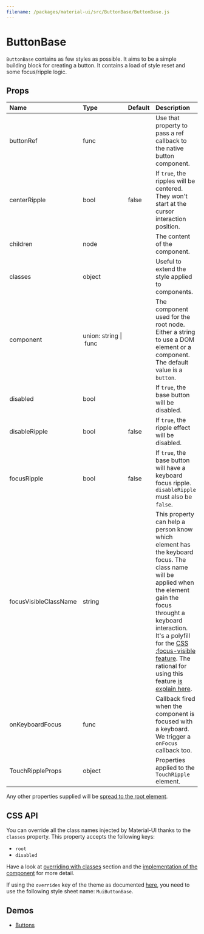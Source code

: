 ```yaml
---
filename: /packages/material-ui/src/ButtonBase/ButtonBase.js
---
```


<!--- This documentation is automatically generated, do not try to edit it. -->

# ButtonBase

`ButtonBase` contains as few styles as possible.
It aims to be a simple building block for creating a button.
It contains a load of style reset and some focus/ripple logic.

## Props

| Name | Type | Default | Description |
|:-----|:-----|:--------|:------------|
| <span class="prop-name">buttonRef</span> | <span class="prop-type">func |  | Use that property to pass a ref callback to the native button component. |
| <span class="prop-name">centerRipple</span> | <span class="prop-type">bool | <span class="prop-default">false</span> | If `true`, the ripples will be centered. They won't start at the cursor interaction position. |
| <span class="prop-name">children</span> | <span class="prop-type">node |  | The content of the component. |
| <span class="prop-name">classes</span> | <span class="prop-type">object |  | Useful to extend the style applied to components. |
| <span class="prop-name">component</span> | <span class="prop-type">union:&nbsp;string&nbsp;&#124;<br>&nbsp;func<br> |  | The component used for the root node. Either a string to use a DOM element or a component. The default value is a `button`. |
| <span class="prop-name">disabled</span> | <span class="prop-type">bool |  | If `true`, the base button will be disabled. |
| <span class="prop-name">disableRipple</span> | <span class="prop-type">bool | <span class="prop-default">false</span> | If `true`, the ripple effect will be disabled. |
| <span class="prop-name">focusRipple</span> | <span class="prop-type">bool | <span class="prop-default">false</span> | If `true`, the base button will have a keyboard focus ripple. `disableRipple` must also be `false`. |
| <span class="prop-name">focusVisibleClassName</span> | <span class="prop-type">string |  | This property can help a person know which element has the keyboard focus. The class name will be applied when the element gain the focus throught a keyboard interaction. It's a polyfill for the [CSS :focus-visible feature](https://drafts.csswg.org/selectors-4/#the-focus-visible-pseudo). The rational for using this feature [is explain here](https://github.com/WICG/focus-visible/blob/master/explainer.md). |
| <span class="prop-name">onKeyboardFocus</span> | <span class="prop-type">func |  | Callback fired when the component is focused with a keyboard. We trigger a `onFocus` callback too. |
| <span class="prop-name">TouchRippleProps</span> | <span class="prop-type">object |  | Properties applied to the `TouchRipple` element. |

Any other properties supplied will be [spread to the root element](/guides/api#spread).

## CSS API

You can override all the class names injected by Material-UI thanks to the `classes` property.
This property accepts the following keys:
- `root`
- `disabled`

Have a look at [overriding with classes](/customization/overrides#overriding-with-classes) section
and the [implementation of the component](https://github.com/mui-org/material-ui/tree/v1-beta/packages/material-ui/src/ButtonBase/ButtonBase.js)
for more detail.

If using the `overrides` key of the theme as documented
[here](/customization/themes#customizing-all-instances-of-a-component-type),
you need to use the following style sheet name: `MuiButtonBase`.

## Demos

- [Buttons](/demos/buttons)

